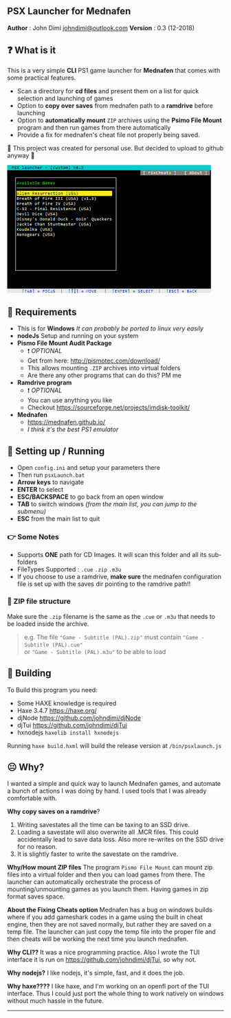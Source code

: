 
PSX Launcher for Mednafen
 --------------------- 
**Author** :  John Dimi <johndimi@outlook.com>
**Version** : 0.3 (12-2018)

##  :question: What is it

This is a very simple **CLI** PS1 game launcher for **Mednafen** that comes with some practical features.

- Scan a directory for **cd files** and present them on a list for quick selection and launching of games
- Option to **copy over saves** from mednafen path to a **ramdrive** before launching
- Option to **automatically mount** `ZIP` archives using the **Psimo File Mount** program and then run games from there automatically
- Provide a fix for mednafen's cheat file not properly being saved.
 
:pushpin: This project was created for personal use. But decided to upload to github anyway :pushpin:

![Launcher Demo Screen](media/demo1.gif)

## :beginner: Requirements

- This is for **Windows** *It can probably be ported to linux very easily*
- **nodeJs** Setup and running on your system
-  **Pismo File Mount Audit Package** 
	- :exclamation: *OPTIONAL*
	- Get from here: http://pismotec.com/download/
	- This allows mounting `.ZIP` archives into virtual folders
	- Are there any other programs that can do this? PM me
- **Ramdrive program**
	- :exclamation: *OPTIONAL*
	- You can use anything you like
	- Checkout https://sourceforge.net/projects/imdisk-toolkit/
- **Mednafen**
	- https://mednafen.github.io/
	- *I think it's the best PS1 emulator*

## :runner: Setting up / Running

- Open `config.ini` and setup your parameters there
- Then run `psxLaunch.bat`
- **Arrow keys** to navigate
- **ENTER** to select
- **ESC/BACKSPACE** to go back from an open window
- **TAB** to switch windows *(from the main list, you can jump to the submenu)*
- **ESC** from the main list to quit

### :point_right: Some Notes

- Supports **ONE** path for CD Images. It will scan this folder and all its sub-folders 
- FileTypes Supported : `.cue` `.zip`  `.m3u`
- If you choose to use a ramdrive, **make sure** the mednafen configuration file is set up with the saves dir pointing to the ramdrive path!!
	
### :notebook: ZIP file structure

Make sure the `.zip` filename is the same as the `.cue` or `.m3u` that needs to be loaded inside the archive.
>e.g. The file `"Game - Subtitle (PAL).zip"` must contain `"Game - Subtitle (PAL).cue"`\
> or `"Game - Subtitle (PAL).m3u"` to be able to load

	
## :wrench: Building

To Build this program you need:

- Some HAXE knowledge is required
- Haxe 3.4.7 https://haxe.org/
- djNode https://github.com/johndimi/djNode
- djTui https://github.com/johndimi/djTui
- hxnodejs `haxelib install hxnodejs`

Running `haxe build.hxml` will build the release version at `/bin/psxlaunch.js`

## :neutral_face: Why?

I wanted a simple and quick way to launch Mednafen games, and automate a bunch of actions I was doing by hand. I used tools that I was already comfortable with.

**Why copy saves on a ramdrive**?
1. Writing savestates all the time can be taxing to an SSD drive.
2. Loading a savestate will also overwrite all .MCR files. This could accidentally lead to save data loss. Also more re-writes on the SSD drive for no reason.
3. It is slightly faster to write the savestate on the ramdrive.



**Why/How mount ZIP files**
The program `Pismo File Mount` can mount zip files into a virtual folder and then you can load games from there. The launcher can automatically orchestrate the process of mounting/unmounting games as you launch them. Having games in zip format saves space.

**About the Fixing Cheats option**
Mednafen has a bug on windows builds where if you add gameshark codes in a game using the built in cheat engine, then they are not saved normally, but rather they are saved on a temp file. The launcher can just copy the temp file into the proper file and then cheats will be working the next time you launch mednafen.

**Why CLI??**
It was a nice programming practice. Also I wrote the TUI interface it is run on https://github.com/johndimi/djTui, so why not.

**Why nodejs?**
I like nodejs, it's simple, fast, and it does the job.
	
**Why haxe????**
I like haxe, and I'm working on an openfl port of the TUI interface. Thus I could just port the whole thing to work natively on windows without much hassle in the future.

---
